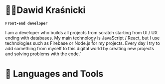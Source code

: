 # 🧑‍💻Dawid Kraśnicki
**`Front-end developer`**

I am a developer who builds all projects from scratch starting from UI / UX ending with databases. My main technology is JavaScript / React, but I use technologies such as Firebase or Node.js for my projects. Every day I try to add something from myself to this digital world by creating new projects and solving problems with the code.`

# 🧰️ Languages and Tools

<!--
**AsskiN/AsskiN** is a ✨ _special_ ✨ repository because its `README.md` (this file) appears on your GitHub profile.

Here are some ideas to get you started:

- 🔭 I’m currently working on ...
- 🌱 I’m currently learning ...
- 👯 I’m looking to collaborate on ...
- 🤔 I’m looking for help with ...
- 💬 Ask me about ...
- 📫 How to reach me: ...
- 😄 Pronouns: ...
- ⚡ Fun fact: ...
-->
